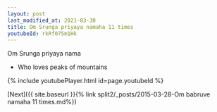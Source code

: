 ```yaml
---
layout: post
last_modified_at: 2021-03-30
title: Om Srunga priyaya namaha 11 times
youtubeId: rkRf075m1Hk
---
```

 
 
Om Srunga priyaya nama 
 
 -  Who loves peaks of mountains 
 
  
 
  
 
 
 
 
 
 


{% include youtubePlayer.html id=page.youtubeId %}
 
[Next]({{ site.baseurl }}{% link  split2/_posts/2015-03-28-Om babruve namaha 11 times.md%})
 
